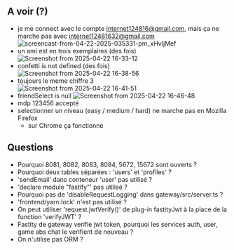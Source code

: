 ## A voir (?)
* je me connect avec le compte internet124816@gmail.com, mais ça ne marche pas avec internet12481632@gmail.com
  ![screencast-from-04-22-2025-035331-pm_xHvIjMef](https://github.com/user-attachments/assets/75af8113-374e-4598-a9ef-06eb0cb1fab6)
* un ami est en trois exemplaires (des fois)
  ![Screenshot from 2025-04-22 16-33-12](https://github.com/user-attachments/assets/6597f50f-8f22-42d1-af2d-04172e049f0f)
* confetti is not defined (des fois)
  ![Screenshot from 2025-04-22 16-38-56](https://github.com/user-attachments/assets/238a201e-b399-4e2b-aba1-21a2ea6b64c7)
* toujours le meme chiffre 3  
  ![Screenshot from 2025-04-22 16-41-51](https://github.com/user-attachments/assets/5784b356-b2bb-4714-af2c-dc869f84d834)
* friendSelect is null
  ![Screenshot from 2025-04-22 16-46-48](https://github.com/user-attachments/assets/86c15633-4529-4cd3-995e-dac8c8ccfe52)
* mdp 123456 accepté
* selectionner un niveau (easy / medium / hard) ne marche pas en Mozilla Firefox
  + sur Chrome ça fonctionne   

## Questions
* Pourquoi 8081, 8082, 8083, 8084, 5672, 15672 sont ouverts ?
* Pourquoi deux tables séparées : 'users' et 'profiles' ?
* 'sendEmail' dans conteneur 'user' pas utilisé ?
* 'declare module "fastify"' pas utilisé ?
* Pourquoi pas de 'disableRequestLogging' dans gateway/src/server.ts ?
* 'frontend/yarn.lock' n'est pas utilisé ?
* On peut utiliser 'request.jwtVerify()' de plug-in fastityJwt à la place de la function 'verifyJWT' ?
* Fastity de gateway verifie jwt token, pourquoi les services auth, user, game abs chat le verifient de nouveau ?
* On n'utilise pas ORM ?

